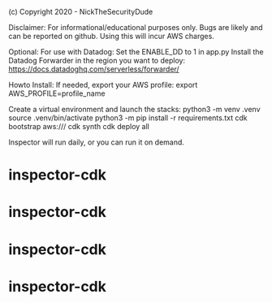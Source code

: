 (c) Copyright 2020 - NickTheSecurityDude

Disclaimer:
For informational/educational purposes only.  Bugs are likely and can be reported on github.
Using this will incur AWS charges.

Optional:
For use with Datadog:
Set the ENABLE_DD to 1 in app.py
Install the Datadog Forwarder in the region you want to deploy:
https://docs.datadoghq.com/serverless/forwarder/

Howto Install:
If needed, export your AWS profile:
export AWS_PROFILE=profile_name

Create a virtual environment and launch the stacks:
python3 -m venv .venv
source .venv/bin/activate
python3 -m pip install -r requirements.txt
cdk bootstrap aws://<account-id>/<region>
cdk synth
cdk deploy all

Inspector will run daily, or you can run it on demand.
# inspector-cdk
# inspector-cdk
# inspector-cdk
# inspector-cdk
